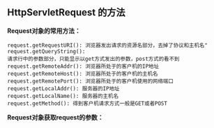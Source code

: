 ## HttpServletRequest 的方法
**Request对象的常用方法：**
```request.getRequestURL(): 浏览器发出请求时的完整URL，包括协议 主机名 端口(如果有)" 
request.getRequestURI(): 浏览器发出请求的资源名部分，去掉了协议和主机名" 
request.getQueryString(): 
请求行中的参数部分，只能显示以get方式发出的参数，post方式的看不到
request.getRemoteAddr(): 浏览器所处于的客户机的IP地址
request.getRemoteHost(): 浏览器所处于的客户机的主机名
request.getRemotePort(): 浏览器所处于的客户机使用的网络端口
request.getLocalAddr(): 服务器的IP地址
request.getLocalName(): 服务器的主机名
request.getMethod(): 得到客户机请求方式一般是GET或者POST
```
**Request对象获取request的参数：**